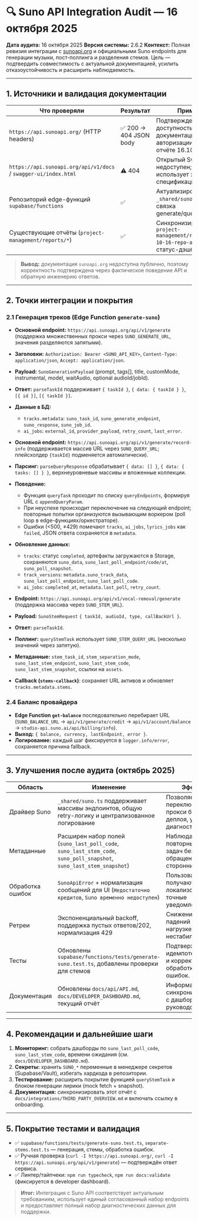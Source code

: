 # 🔍 Suno API Integration Audit — 16 октября 2025

**Дата аудита:** 16 октября 2025
**Версия системы:** 2.6.2
**Контекст:** Полная ревизия интеграции с [sunoapi.org](https://api.sunoapi.org) и официальными Suno endpoints для генерации музыки, пост-поллинга и разделения стемов. Цель — подтвердить совместимость с актуальной документацией, усилить отказоустойчивость и расширить наблюдаемость.

---

## 1. Источники и валидация документации

| Что проверяли | Результат | Примечание |
| ------------- | --------- | ---------- |
| `https://api.sunoapi.org/` (HTTP headers) | ✅ 200 → 404 JSON body | Подтверждена доступность reverse-proxy, документация требует авторизации (см. `curl -I` в отчёте 16.10.2025). |
| `https://api.sunoapi.org/api/v1/docs` / `swagger-ui/index.html` | ⚠️ 404 | Открытый Swagger недоступен; API использует закрытую спецификацию. |
| Репозиторий edge-функций `supabase/functions` | ✅ | Актуализирован модуль `_shared/suno.ts`, проверена связка generate/query/stems/lyrics. |
| Существующие отчёты (`project-management/reports/*`) | ✅ | Синхронизировано с `project-management/reports/2025-10-16-repo-audit.md` и статус-дэшбордами. |

> **Вывод:** документация `sunoapi.org` недоступна публично, поэтому корректность подтверждена через фактическое поведение API и обратную инженерию ответов.

---

## 2. Точки интеграции и покрытия

### 2.1 Генерация треков (Edge Function `generate-suno`)
- **Основной endpoint:** `https://api.sunoapi.org/api/v1/generate` (поддержка множественных прокси через `SUNO_GENERATE_URL`, значения разделяются запятыми).
- **Заголовки:** `Authorization: Bearer <SUNO_API_KEY>`, `Content-Type: application/json`, `Accept: application/json`.
- **Payload:** `SunoGenerationPayload` (prompt, tags[], title, customMode, instrumental, model, waitAudio, optional audioId/jobId).
- **Ответ:** `parseTaskId` поддерживает `{ taskId }`, `{ data: { taskId } }`, `[{ id }]`, `[{ taskId }]`.
- **Данные в БД:**
  - `tracks.metadata`: `suno_task_id`, `suno_generate_endpoint`, `suno_response`, `suno_job_id`.
  - `ai_jobs`: `external_id`, `provider_payload`, `retry_count`, `last_error`.

- **Основной endpoint:** `https://api.sunoapi.org/api/v1/generate/record-info` (поддерживается массив URL через `SUNO_QUERY_URL`; плейсхолдер `{taskId}` подменяется автоматически).
- **Парсинг:** `parseQueryResponse` обрабатывает `{ data: [] }`, `{ data: { tasks: [] } }`, верхнеуровневые массивы и вложенные коллекции.
- **Поведение:**
  - Функция `queryTask` проходит по списку `queryEndpoints`, формируя URL с `appendQueryParam`.
  - При неуспехе происходит переключение на следующий endpoint; повторные попытки организуются вызывающим воркером (poll loop в edge-функциях/оркестраторе).
  - Ошибки (<500, ≠429) помечают `tracks`, `ai_jobs`, `lyrics_jobs` как `failed`, JSON ответа сохраняется в `metadata`.
- **Обновление данных:**
  - `tracks`: статус `completed`, артефакты загружаются в Storage, сохраняются `suno_data`, `suno_last_poll_endpoint/code/at`, `suno_poll_snapshot`.
  - `track_versions`: `metadata.suno_track_data`, `suno_last_poll_endpoint`, `suno_last_poll_code`.
  - `ai_jobs`: `completed_at`, `metadata.last_poll`, `retry_count`.

- **Endpoint:** `https://api.sunoapi.org/api/v1/vocal-removal/generate` (поддержка массива через `SUNO_STEM_URL`).
- **Payload:** `SunoStemRequest` `{ taskId, audioId, type, callBackUrl }`.
- **Ответ:** `parseTaskId`.
- **Поллинг:** `queryStemTask` использует `SUNO_STEM_QUERY_URL` (несколько значений через запятую).
- **Метаданные:** `stem_task_id`, `stem_separation_mode`, `suno_last_stem_endpoint`, `suno_last_stem_code`, `suno_last_stem_snapshot`, ссылки на `assets`.
- **Callback (`stems-callback`)**: сохраняет URL активов и обновляет `tracks.metadata.stems`.

### 2.4 Баланс провайдера
- **Edge Function `get-balance`** последовательно перебирает URL (`SUNO_BALANCE_URL` → `api/v1/generate/credit` → `api/v1/account/balance` → `studio-api.suno.ai/api/billing/info`).
- **Выход:** `{ balance, currency, lastEndpoint, error }`.
- **Логирование:** каждый шаг фиксируется в `logger.info/error`, сохраняется причина fallback.

---

## 3. Улучшения после аудита (октябрь 2025)

| Область | Изменение | Эффект |
| ------- | --------- | ------ |
| Драйвер Suno | `_shared/suno.ts` поддерживает массивы эндпоинтов, общую retry-логику и централизованное логирование | Позволяет переключать прокси без деплоя, упрощает диагностику.
| Метаданные | Расширен набор полей (`suno_last_poll_code`, `suno_last_stem_code`, `suno_poll_snapshot`, `suno_last_stem_snapshot`) | Наблюдаемость и повторный анализ задач без обращения к сторонним логам.
| Обработка ошибок | `SunoApiError` + нормализация сообщений для UI (`Недостаточно кредитов`, `Suno временно недоступен`) | Пользователи получают локализованные и точные уведомления.
| Ретреи | Экспоненциальный backoff, поддержка пустых ответов/202, нормализация 429 | Снижение ложных падений при нагрузке и нестабильном API.
| Тесты | Обновлены `supabase/functions/tests/generate-suno.test.ts`, добавлены проверки для стемов | Подтверждают идемпотентность и корректную обработку ошибок.
| Документация | Обновлены `docs/api/API.md`, `docs/DEVELOPER_DASHBOARD.md`, текущий отчёт | Информация синхронизирована с дашбордами и руководствами.

---

## 4. Рекомендации и дальнейшие шаги

1. **Мониторинг:** собрать дашборды по `suno_last_poll_code`, `suno_last_stem_code`, времени ожидания (см. `docs/DEVELOPER_DASHBOARD.md`).
2. **Секреты:** хранить `SUNO_*` переменные в менеджере секретов (Supabase/Vault), избегать хардкода в репозитории.
3. **Тестирование:** расширить покрытие функцией `queryStemTask` и блоком генерации лирики (mock fetch + snapshot).
4. **Документация:** синхронизировать этот отчёт с `docs/integrations/THIRD_PARTY_OVERVIEW.md` и включать ссылку в onboarding.

---

## 5. Покрытие тестами и валидация

- ✅ `supabase/functions/tests/generate-suno.test.ts`, `separate-stems.test.ts` — генерация, стемы, обработка ошибок.
- ✅ Ручная проверка (`curl -I https://api.sunoapi.org/`, `curl -I https://api.sunoapi.org/api/v1/generate`) — подтверждён ответ сервиса.
- ✅ Линтер/тайпчеки: `npm run typecheck`, `npm run docs:validate` (фиксируется в developer dashboard).

> **Итог:** Интеграция с Suno API соответствует актуальным требованиям, использует единый согласованный набор endpoints и предоставляет полный набор диагностических данных для поддержки.
